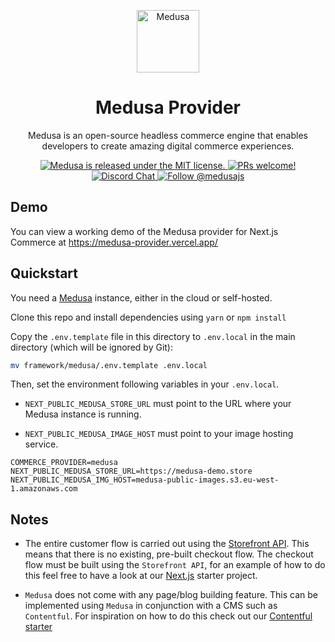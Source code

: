 <p align="center">
  <a href="https://www.medusa-commerce.com">
    <img alt="Medusa" src="https://user-images.githubusercontent.com/7554214/129161578-19b83dc8-fac5-4520-bd48-53cba676edd2.png" width="100" />
  </a>
</p>
<h1 align="center">
  Medusa Provider
</h1>
<p align="center">
Medusa is an open-source headless commerce engine that enables developers to create amazing digital commerce experiences.
</p>
<p align="center">
  <a href="https://github.com/medusajs/medusa/blob/master/LICENSE">
    <img src="https://img.shields.io/badge/license-MIT-blue.svg" alt="Medusa is released under the MIT license." />
  </a>
  <a href="https://github.com/medusajs/medusa/blob/master/CONTRIBUTING.md">
    <img src="https://img.shields.io/badge/PRs-welcome-brightgreen.svg?style=flat" alt="PRs welcome!" />
  </a>
  <a href="https://discord.gg/xpCwq3Kfn8">
    <img src="https://img.shields.io/badge/chat-on%20discord-7289DA.svg" alt="Discord Chat" />
  </a>
  <a href="https://twitter.com/intent/follow?screen_name=medusajs">
    <img src="https://img.shields.io/twitter/follow/medusajs.svg?label=Follow%20@medusajs" alt="Follow @medusajs" />
  </a>
</p>

## Demo

You can view a working demo of the Medusa provider for Next.js Commerce at https://medusa-provider.vercel.app/

## Quickstart

You need a [Medusa](https://medusa-commerce.com/) instance, either in the cloud or self-hosted.

Clone this repo and install dependencies using `yarn` or `npm install`

Copy the `.env.template` file in this directory to `.env.local` in the main directory (which will be ignored by Git):

```bash
mv framework/medusa/.env.template .env.local
```

Then, set the environment following variables in your `.env.local`.

- `NEXT_PUBLIC_MEDUSA_STORE_URL` must point to the URL where your Medusa instance is running.

- `NEXT_PUBLIC_MEDUSA_IMAGE_HOST` must point to your image hosting service.

```
COMMERCE_PROVIDER=medusa
NEXT_PUBLIC_MEDUSA_STORE_URL=https://medusa-demo.store
NEXT_PUBLIC_MEDUSA_IMG_HOST=medusa-public-images.s3.eu-west-1.amazonaws.com
```

## Notes

- The entire customer flow is carried out using the [Storefront API](https://docs.medusa-commerce.com/api/store). This means that there is no existing, pre-built checkout flow. The checkout flow must be built using the `Storefront API`, for an example of how to do this feel free to have a look at our [Next.js](https://github.com/medusajs/gatsby-starter-medusa) starter project.

- `Medusa` does not come with any page/blog building feature. This can be implemented using `Medusa` in conjunction with a CMS such as `Contentful`. For inspiration on how to do this check out our [Contentful starter](https://github.com/medusajs/medusa-starter-contentful)
